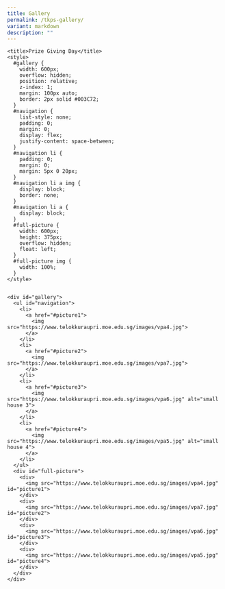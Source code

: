 ```yaml
---
title: Gallery
permalink: /tkps-gallery/
variant: markdown
description: ""
---
```



  
    <title>Prize Giving Day</title>
    <style>
      #gallery {
        width: 600px;
        overflow: hidden;
        position: relative;
        z-index: 1;
        margin: 100px auto;
        border: 2px solid #003C72;
      }
      #navigation {
        list-style: none;
        padding: 0;
        margin: 0;
        display: flex;
        justify-content: space-between;
      }
      #navigation li {
        padding: 0;
        margin: 0;
        margin: 5px 0 20px;
      }
      #navigation li a img {
        display: block;
        border: none;
      }
      #navigation li a {
        display: block;
      }
      #full-picture {
        width: 600px;
        height: 375px;
        overflow: hidden;
        float: left;
      }
      #full-picture img {
        width: 100%;
      }
    </style>
  
  
    <div id="gallery">
      <ul id="navigation">
        <li>
          <a href="#picture1">
            <img src="https://www.telokkuraupri.moe.edu.sg/images/vpa4.jpg">
          </a>
        </li>
        <li>
          <a href="#picture2">
            <img src="https://www.telokkuraupri.moe.edu.sg/images/vpa7.jpg">
          </a>
        </li>
        <li>
          <a href="#picture3">
            <img src="https://www.telokkuraupri.moe.edu.sg/images/vpa6.jpg" alt="small house 3">
          </a>
        </li>
        <li>
          <a href="#picture4">
            <img src="https://www.telokkuraupri.moe.edu.sg/images/vpa5.jpg" alt="small house 4">
          </a>
        </li>
      </ul>
      <div id="full-picture">
        <div>
          <img src="https://www.telokkuraupri.moe.edu.sg/images/vpa4.jpg" id="picture1">
        </div>
        <div>
          <img src="https://www.telokkuraupri.moe.edu.sg/images/vpa7.jpg" id="picture2">
        </div>
        <div>
          <img src="https://www.telokkuraupri.moe.edu.sg/images/vpa6.jpg" id="picture3">
        </div>
        <div>
          <img src="https://www.telokkuraupri.moe.edu.sg/images/vpa5.jpg" id="picture4">
        </div>
      </div>
    </div>
  
